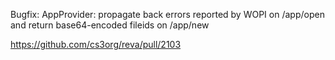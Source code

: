 Bugfix: AppProvider: propagate back errors reported by WOPI
on /app/open and return base64-encoded fileids on /app/new

https://github.com/cs3org/reva/pull/2103
